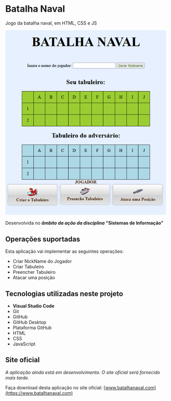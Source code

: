 # Batalha Naval
 Jogo da batalha naval, em HTML, CSS e JS

![Aplicação Batalha Naval](logoBN.png)


Desenvolvida no **_*âmbito da ação da disciplina*_** **"Sistemas de Informação"**

## Operações suportadas

Esta aplicação vai implementar as seguintes operações:

- Criar NickName do Jogador
- Criar Tabuleiro
- Preencher Tabuleiro
- Atacar uma posição 

## Tecnologias utilizadas neste projeto

- **Visual Studio Code**
- Git
- GitHub
- GitHub Desktop
- Plataforma GitHub
- HTML
- CSS
- JavaScript

## Site oficial

*A aplicação ainda está em desenvolvimento. O site oficial será fornecido mais tarde.*

Faça download desta aplicação no site oficial: [www.batalhanaval.com](https://www.batalhanaval.com)